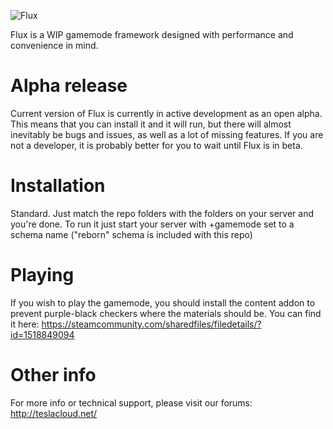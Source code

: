 ![Flux](https://teslacdn.net/files/logo/flux_logo.png)

Flux is a WIP gamemode framework designed with performance and convenience in mind.

# Alpha release
Current version of Flux is currently in active development as an open alpha. This means that you can install it and it will run, but there will almost inevitably be bugs and issues, as well as a lot of missing features. If you are not a developer, it is probably better for you to wait until Flux is in beta.

# Installation
Standard. Just match the repo folders with the folders on your server and you're done. To run it just start your server with +gamemode set to a schema name ("reborn" schema is included with this repo)

# Playing
If you wish to play the gamemode, you should install the content addon to prevent purple-black checkers where the materials should be. You can find it here: <https://steamcommunity.com/sharedfiles/filedetails/?id=1518849094>

# Other info
For more info or technical support, please visit our forums: http://teslacloud.net/
